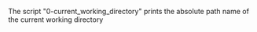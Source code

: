 The script "0-current_working_directory" prints the absolute path name of the current working directory
